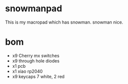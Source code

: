 # snowmanpad
This is my macropad which has snowman. snowman nice.

# bom
- x9 Cherry mx switches
- x9 through hole diodes
- x1 pcb
- x1 xiao rp2040
- x9 keycaps 7 white, 2 red
